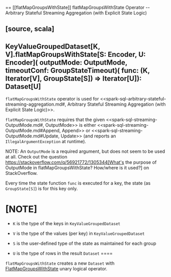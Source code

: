 == [[flatMapGroupsWithState]] flatMapGroupsWithState Operator -- Arbitrary Stateful Streaming Aggregation (with Explicit State Logic)

[source, scala]
----
KeyValueGroupedDataset[K, V].flatMapGroupsWithState[S: Encoder, U: Encoder](
  outputMode: OutputMode,
  timeoutConf: GroupStateTimeout)(
  func: (K, Iterator[V], GroupState[S]) => Iterator[U]): Dataset[U]
----

`flatMapGroupsWithState` operator is used for <<spark-sql-arbitrary-stateful-streaming-aggregation.md#, Arbitrary Stateful Streaming Aggregation (with Explicit State Logic)>>.

`flatMapGroupsWithState` requires that the given <<spark-sql-streaming-OutputMode.md#, OutputMode>> is either <<spark-sql-streaming-OutputMode.md#Append, Append>> or <<spark-sql-streaming-OutputMode.md#Update, Update>> (and reports an `IllegalArgumentException` at runtime).

NOTE: An `OutputMode` is a required argument, but does not seem to be used at all. Check out the question https://stackoverflow.com/q/56921772/1305344[What's the purpose of OutputMode in flatMapGroupsWithState? How/where is it used?] on StackOverflow.

Every time the state function `func` is executed for a key, the state (as `GroupState[S]`) is for this key only.

[NOTE]
====
* `K` is the type of the keys in `KeyValueGroupedDataset`

* `V` is the type of the values (per key) in `KeyValueGroupedDataset`

* `S` is the user-defined type of the state as maintained for each group

* `U` is the type of rows in the result `Dataset`
====

`flatMapGroupsWithState` creates a new `Dataset` with [FlatMapGroupsWithState](logical-operators/FlatMapGroupsWithState.md) unary logical operator.

